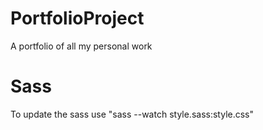 # PortfolioProject
A portfolio of all my personal work


# Sass
To update the sass use "sass --watch style.sass:style.css"